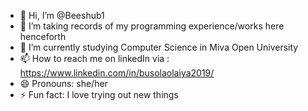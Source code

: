 - 👋 Hi, I’m @Beeshub1
- 👀 I’m taking records of my programming experience/works here henceforth
- 🌱 I’m currently studying Computer Science in Miva Open University
- 📫 How to reach me on linkedIn via : https://www.linkedin.com/in/busolaolaiya2019/
- 😄 Pronouns: she/her
- ⚡ Fun fact: I love trying out new things

<!---
Beeshub1/Beeshub1 is a ✨ special ✨ repository because its `README.md` (this file) appears on your GitHub profile.
You can click the Preview link to take a look at your changes.
--->
